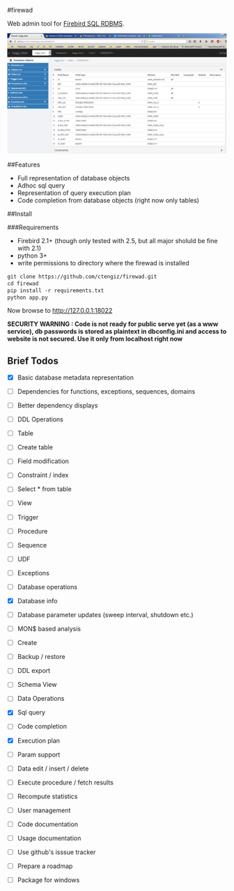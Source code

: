 #firewad

Web admin tool for [Firebird SQL RDBMS](http://firebirdsql.org/).
 
![](https://github.com/ctengiz/firewad/blob/master/docs/screenshot.png)

##Features

* Full representation of database objects
* Adhoc sql query
 * Representation of query execution plan
* Code completion from database objects (right now only tables)

##Install

###Requirements

* Firebird 2.1+ (though only tested with 2.5, but all major sholuld be fine with 2.1)
* python 3+
* write permissions to directory where the firewad is installed

```
git clone https://github.com/ctengiz/firewad.git
cd firewad
pip install -r requirements.txt
python app.py
```

Now browse to http://127.0.0.1:18022

**SECURITY WARNING : Code is not ready for public serve yet (as a www service), db passwords is stored as plaintext in dbconfig.ini and access
to website is not secured. Use it only from localhost right now**


## Brief Todos

- [x] Basic database metadata representation
 - [ ] Dependencies for functions, exceptions, sequences, domains
 - [ ] Better dependency displays
- [ ] DDL Operations
 - [ ] Table
  - [ ] Create table
  - [ ] Field modification
  - [ ] Constraint / index  
  - [ ] Select * from table
 - [ ] View
 - [ ] Trigger
 - [ ] Procedure
 - [ ] Sequence
 - [ ] UDF
 - [ ] Exceptions
- [ ] Database operations
 - [x] Database info
 - [ ] Database parameter updates (sweep interval, shutdown etc.)
 - [ ] MON$ based analysis
 - [ ] Create
 - [ ] Backup / restore
 - [ ] DDL export
 - [ ] Schema View
- [ ] Data Operations
 - [x] Sql query
  - [ ] Code completion
  - [x] Execution plan
  - [ ] Param support
 - [ ] Data edit / insert / delete
 - [ ] Execute procedure / fetch results
 - [ ] Recompute statistics
- [ ] User management
- [ ] Code documentation
- [ ] Usage documentation
- [ ] Use github's isssue tracker
- [ ] Prepare a roadmap
- [ ] Package for windows
 
 

